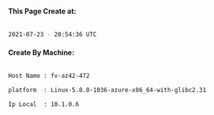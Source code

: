
   
#### This Page Create at:

```bash

2021-07-23 - 20:54:36 UTC

```

#### Create By Machine:

```bash

Host Name : fv-az42-472

platform  : Linux-5.8.0-1036-azure-x86_64-with-glibc2.31

Ip Local  : 10.1.0.6

```

